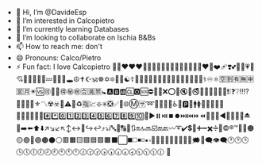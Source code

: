 - 👋 Hi, I’m @DavideEsp
- 👀 I’m interested in Calcopietro
- 🌱 I’m currently learning Databases
- 💞️ I’m looking to collaborate on Ischia B&Bs
- 📫 How to reach me: don't
- 😄 Pronouns: Calco/Pietro
- ⚡ Fun fact: I love Calcopietro 🥰😍❤️❤️❤️🩷🧡💛💛💚💙🩵💜🤎🖤🩶🤍💔❤️‍🔥❤️‍🩹❣️💕💞💓💗💖💘💝💟💌💢💥💤💦💨💫🕳️☮️✝️☪️🕉️☸️✡️🔯🪯🕎☯️☦️🛐⛎♈♉♊♋♌♍♎♏♐♑♒♓🆔⚕️♾️⚛️🈳🈹🈶🈚🈸🈺🈷️✴️🆚🉑💮🪷🉐㊙️㊗️🈴🈵🈲🚼🅰️🅱️🆎🆑🅾️🆘⛔🛑📛❌⭕🚫🔇🔕🚭🚷🚯🚳🚱🔞📵❗❕❓❔‼️⁉️💯🔅🔆🔱⚜️〽️☢️☣️🚸⚠️🔰♻️🈯💹❇️✳️❎✅💠🌐Ⓜ️🈂️➿🛂🛃🛄🛅♿🚾🅿️🚰🚹🚺🚻🚮📶🛜🈁🆖🆗🆙🆒🆕🆓#️⃣*️⃣0️⃣1️⃣2️⃣3️⃣4️⃣5️⃣6️⃣7️⃣8️⃣9️⃣🔟🔢▶️⏸️⏯️⏹️⏺️⏭️⏮️⏩⏪🔀🔁🔂◀️🔼⏫🔽⏬⏏️🎦➡️⬅️⬆️⬇️↗️↘️↙️↖️↕️↔️🔄️↪️↩️⤴️⤵️ℹ️🔤🔡🔠🔣🔃🔛🔝🔜☑️🔚🔙〰️➰✔️💲💱➕➖✖️➗🟰©️®️™️🔘🔴🟠🟡🟢🔵🟣🟤⚫⚪🟥🟧🟨🟩🟦🟪🟫⬛⬜◼️◻️◾◽▪️▫️🔶🔸🔷🔹🔺🔻🔲🔳💭🗯️💬🗨️👁️‍🗨️🕐🕑🕒🕓🕔🕕🕖🕗🕘🕙🕚🕛🕜🕝🕞🕟🕠🕡🕢🕣🕤🕥🕦🕧 🍆 

<!---
DavideEsp/DavideEsp is a ✨ special ✨ repository because its `README.md` (this file) appears on your GitHub profile.
You can click the Preview link to take a look at your changes.
--->
